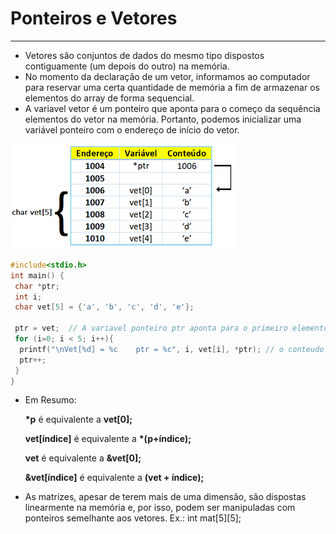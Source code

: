 # Ponteiros e Vetores
---
+ Vetores são conjuntos de dados do mesmo tipo dispostos contiguamente (um depois do outro) na memória.
+ No momento da declaração de um vetor, informamos ao computador para reservar uma certa quantidade de memória a fim de armazenar os elementos do array de forma sequencial. 
+ A variavel vetor é um ponteiro que aponta para o começo da sequência elementos do vetor na memória. Portanto, podemos inicializar uma variável ponteiro com o endereço de início do vetor.

![figura](/markdowns/vetpoint.png) 

``` C runnable
#include<stdio.h>
int main() {
 char *ptr;
 int i;
 char vet[5] = {'a', 'b', 'c', 'd', 'e'};
 
 ptr = vet;  // A variavel ponteiro ptr aponta para o primeiro elemento do vetor
 for (i=0; i < 5; i++){
  printf("\nVet[%d] = %c    ptr = %c", i, vet[i], *ptr); // o conteudo do vetor acessado pela variavel e pelo ponteiro
  ptr++; 
 } 
}
````
+ Em Resumo:
  <p><b>*p</b> é equivalente a <b>vet[0];</b></p>
  <p><b>vet[índice]</b> é equivalente a <b>*(p+índice);</b></p>
  <p><b>vet</b> é equivalente a <b>&vet[0];</b></p>
  <p><b>&vet[índice]</b> é equivalente a <b>(vet + índice);</b></p>

+ As matrizes, apesar de terem mais de uma dimensão, são dispostas linearmente na memória e, por isso, podem ser manipuladas com ponteiros semelhante aos vetores. 
Ex.: 
int mat[5][5];
